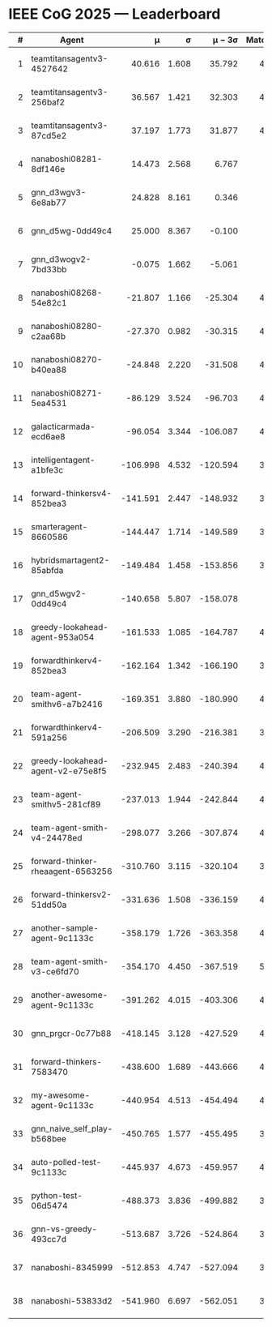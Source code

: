 # IEEE CoG 2025 — Leaderboard

| # | Agent | μ | σ | μ − 3σ | Matches | Updated |
|---:|---|---:|---:|---:|---:|---|
| 1 | teamtitansagentv3-4527642 | 40.616 | 1.608 | 35.792 | 4696 | 2025-08-29 19:08 |
| 2 | teamtitansagentv3-256baf2 | 36.567 | 1.421 | 32.303 | 4676 | 2025-08-29 19:08 |
| 3 | teamtitansagentv3-87cd5e2 | 37.197 | 1.773 | 31.877 | 4200 | 2025-08-29 19:08 |
| 4 | nanaboshi08281-8df146e | 14.473 | 2.568 | 6.767 | 146 | 2025-08-29 19:08 |
| 5 | gnn_d3wgv3-6e8ab77 | 24.828 | 8.161 | 0.346 | 118 | 2025-08-29 19:08 |
| 6 | gnn_d5wg-0dd49c4 | 25.000 | 8.367 | -0.100 | 80 | 2025-08-29 19:08 |
| 7 | gnn_d3wogv2-7bd33bb | -0.075 | 1.662 | -5.061 | 164 | 2025-08-29 19:08 |
| 8 | nanaboshi08268-54e82c1 | -21.807 | 1.166 | -25.304 | 4580 | 2025-08-29 19:08 |
| 9 | nanaboshi08280-c2aa68b | -27.370 | 0.982 | -30.315 | 4138 | 2025-08-29 19:08 |
| 10 | nanaboshi08270-b40ea88 | -24.848 | 2.220 | -31.508 | 4720 | 2025-08-29 19:08 |
| 11 | nanaboshi08271-5ea4531 | -86.129 | 3.524 | -96.703 | 4778 | 2025-08-29 19:08 |
| 12 | galacticarmada-ecd6ae8 | -96.054 | 3.344 | -106.087 | 4500 | 2025-08-29 19:08 |
| 13 | intelligentagent-a1bfe3c | -106.998 | 4.532 | -120.594 | 3988 | 2025-08-29 19:08 |
| 14 | forward-thinkersv4-852bea3 | -141.591 | 2.447 | -148.932 | 3477 | 2025-08-29 19:08 |
| 15 | smarteragent-8660586 | -144.447 | 1.714 | -149.589 | 3677 | 2025-08-29 19:08 |
| 16 | hybridsmartagent2-85abfda | -149.484 | 1.458 | -153.856 | 3905 | 2025-08-29 19:08 |
| 17 | gnn_d5wgv2-0dd49c4 | -140.658 | 5.807 | -158.078 | 120 | 2025-08-29 19:08 |
| 18 | greedy-lookahead-agent-953a054 | -161.533 | 1.085 | -164.787 | 4072 | 2025-08-29 19:08 |
| 19 | forwardthinkerv4-852bea3 | -162.164 | 1.342 | -166.190 | 3288 | 2025-08-29 19:08 |
| 20 | team-agent-smithv6-a7b2416 | -169.351 | 3.880 | -180.990 | 4740 | 2025-08-29 19:08 |
| 21 | forwardthinkerv4-591a256 | -206.509 | 3.290 | -216.381 | 3815 | 2025-08-29 19:08 |
| 22 | greedy-lookahead-agent-v2-e75e8f5 | -232.945 | 2.483 | -240.394 | 4344 | 2025-08-29 19:08 |
| 23 | team-agent-smithv5-281cf89 | -237.013 | 1.944 | -242.844 | 4540 | 2025-08-29 19:08 |
| 24 | team-agent-smith-v4-24478ed | -298.077 | 3.266 | -307.874 | 4178 | 2025-08-29 19:08 |
| 25 | forward-thinker-rheaagent-6563256 | -310.760 | 3.115 | -320.104 | 3782 | 2025-08-29 19:08 |
| 26 | forward-thinkersv2-51dd50a | -331.636 | 1.508 | -336.159 | 4242 | 2025-08-29 19:08 |
| 27 | another-sample-agent-9c1133c | -358.179 | 1.726 | -363.358 | 4680 | 2025-08-29 19:08 |
| 28 | team-agent-smith-v3-ce6fd70 | -354.170 | 4.450 | -367.519 | 5038 | 2025-08-29 19:08 |
| 29 | another-awesome-agent-9c1133c | -391.262 | 4.015 | -403.306 | 4080 | 2025-08-29 19:08 |
| 30 | gnn_prgcr-0c77b88 | -418.145 | 3.128 | -427.529 | 4390 | 2025-08-29 19:08 |
| 31 | forward-thinkers-7583470 | -438.600 | 1.689 | -443.666 | 4680 | 2025-08-29 19:08 |
| 32 | my-awesome-agent-9c1133c | -440.954 | 4.513 | -454.494 | 4780 | 2025-08-29 19:08 |
| 33 | gnn_naive_self_play-b568bee | -450.765 | 1.577 | -455.495 | 3840 | 2025-08-29 19:08 |
| 34 | auto-polled-test-9c1133c | -445.937 | 4.673 | -459.957 | 4620 | 2025-08-29 19:08 |
| 35 | python-test-06d5474 | -488.373 | 3.836 | -499.882 | 3910 | 2025-08-29 19:08 |
| 36 | gnn-vs-greedy-493cc7d | -513.687 | 3.726 | -524.864 | 3540 | 2025-08-29 19:08 |
| 37 | nanaboshi-8345999 | -512.853 | 4.747 | -527.094 | 3720 | 2025-08-29 19:08 |
| 38 | nanaboshi-53833d2 | -541.960 | 6.697 | -562.051 | 3280 | 2025-08-29 19:08 |
